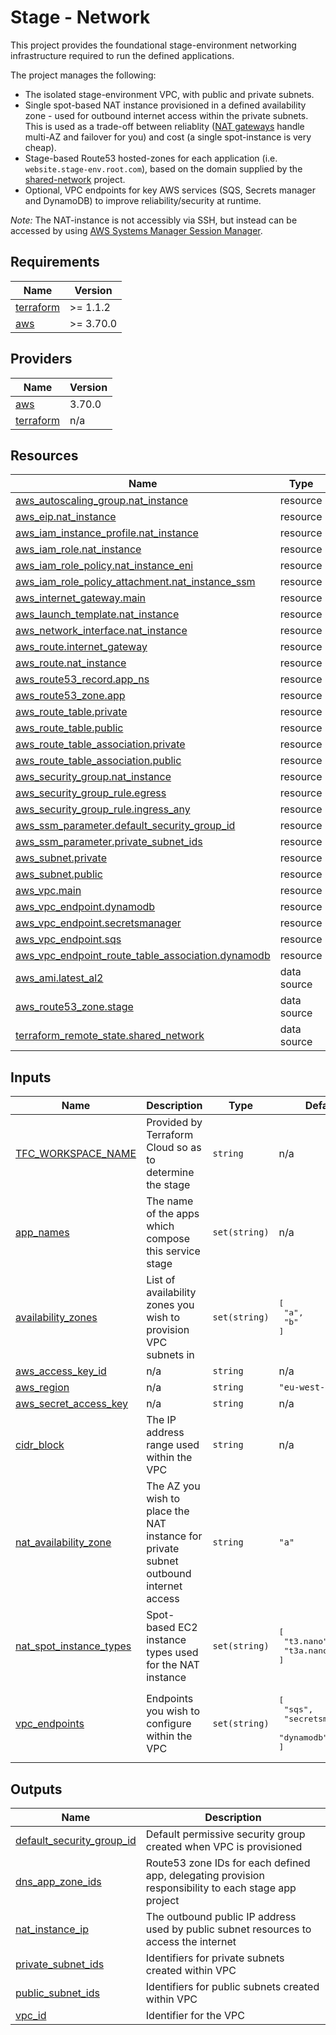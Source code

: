 # Stage - Network

This project provides the foundational stage-environment networking infrastructure required to run the defined applications.

The project manages the following:

- The isolated stage-environment VPC, with public and private subnets.
- Single spot-based NAT instance provisioned in a defined availability zone - used for outbound internet access within the private subnets.
  This is used as a trade-off between reliablity ([NAT gateways](https://docs.aws.amazon.com/vpc/latest/userguide/vpc-nat-gateway.html) handle multi-AZ and failover for you) and cost (a single spot-instance is very cheap).
- Stage-based Route53 hosted-zones for each application (i.e. `website.stage-env.root.com`), based on the domain supplied by the [shared-network](../../shared/network) project.
- Optional, VPC endpoints for key AWS services (SQS, Secrets manager and DynamoDB) to improve reliability/security at runtime.

_Note:_ The NAT-instance is not accessibly via SSH, but instead can be accessed by using [AWS Systems Manager Session Manager](https://docs.aws.amazon.com/systems-manager/latest/userguide/session-manager.html).

<!-- BEGIN_TF_DOCS -->
## Requirements

| Name | Version |
|------|---------|
| <a name="requirement_terraform"></a> [terraform](#requirement\_terraform) | >= 1.1.2 |
| <a name="requirement_aws"></a> [aws](#requirement\_aws) | >= 3.70.0 |

## Providers

| Name | Version |
|------|---------|
| <a name="provider_aws"></a> [aws](#provider\_aws) | 3.70.0 |
| <a name="provider_terraform"></a> [terraform](#provider\_terraform) | n/a |

## Resources

| Name | Type |
|------|------|
| [aws_autoscaling_group.nat_instance](https://registry.terraform.io/providers/hashicorp/aws/latest/docs/resources/autoscaling_group) | resource |
| [aws_eip.nat_instance](https://registry.terraform.io/providers/hashicorp/aws/latest/docs/resources/eip) | resource |
| [aws_iam_instance_profile.nat_instance](https://registry.terraform.io/providers/hashicorp/aws/latest/docs/resources/iam_instance_profile) | resource |
| [aws_iam_role.nat_instance](https://registry.terraform.io/providers/hashicorp/aws/latest/docs/resources/iam_role) | resource |
| [aws_iam_role_policy.nat_instance_eni](https://registry.terraform.io/providers/hashicorp/aws/latest/docs/resources/iam_role_policy) | resource |
| [aws_iam_role_policy_attachment.nat_instance_ssm](https://registry.terraform.io/providers/hashicorp/aws/latest/docs/resources/iam_role_policy_attachment) | resource |
| [aws_internet_gateway.main](https://registry.terraform.io/providers/hashicorp/aws/latest/docs/resources/internet_gateway) | resource |
| [aws_launch_template.nat_instance](https://registry.terraform.io/providers/hashicorp/aws/latest/docs/resources/launch_template) | resource |
| [aws_network_interface.nat_instance](https://registry.terraform.io/providers/hashicorp/aws/latest/docs/resources/network_interface) | resource |
| [aws_route.internet_gateway](https://registry.terraform.io/providers/hashicorp/aws/latest/docs/resources/route) | resource |
| [aws_route.nat_instance](https://registry.terraform.io/providers/hashicorp/aws/latest/docs/resources/route) | resource |
| [aws_route53_record.app_ns](https://registry.terraform.io/providers/hashicorp/aws/latest/docs/resources/route53_record) | resource |
| [aws_route53_zone.app](https://registry.terraform.io/providers/hashicorp/aws/latest/docs/resources/route53_zone) | resource |
| [aws_route_table.private](https://registry.terraform.io/providers/hashicorp/aws/latest/docs/resources/route_table) | resource |
| [aws_route_table.public](https://registry.terraform.io/providers/hashicorp/aws/latest/docs/resources/route_table) | resource |
| [aws_route_table_association.private](https://registry.terraform.io/providers/hashicorp/aws/latest/docs/resources/route_table_association) | resource |
| [aws_route_table_association.public](https://registry.terraform.io/providers/hashicorp/aws/latest/docs/resources/route_table_association) | resource |
| [aws_security_group.nat_instance](https://registry.terraform.io/providers/hashicorp/aws/latest/docs/resources/security_group) | resource |
| [aws_security_group_rule.egress](https://registry.terraform.io/providers/hashicorp/aws/latest/docs/resources/security_group_rule) | resource |
| [aws_security_group_rule.ingress_any](https://registry.terraform.io/providers/hashicorp/aws/latest/docs/resources/security_group_rule) | resource |
| [aws_ssm_parameter.default_security_group_id](https://registry.terraform.io/providers/hashicorp/aws/latest/docs/resources/ssm_parameter) | resource |
| [aws_ssm_parameter.private_subnet_ids](https://registry.terraform.io/providers/hashicorp/aws/latest/docs/resources/ssm_parameter) | resource |
| [aws_subnet.private](https://registry.terraform.io/providers/hashicorp/aws/latest/docs/resources/subnet) | resource |
| [aws_subnet.public](https://registry.terraform.io/providers/hashicorp/aws/latest/docs/resources/subnet) | resource |
| [aws_vpc.main](https://registry.terraform.io/providers/hashicorp/aws/latest/docs/resources/vpc) | resource |
| [aws_vpc_endpoint.dynamodb](https://registry.terraform.io/providers/hashicorp/aws/latest/docs/resources/vpc_endpoint) | resource |
| [aws_vpc_endpoint.secretsmanager](https://registry.terraform.io/providers/hashicorp/aws/latest/docs/resources/vpc_endpoint) | resource |
| [aws_vpc_endpoint.sqs](https://registry.terraform.io/providers/hashicorp/aws/latest/docs/resources/vpc_endpoint) | resource |
| [aws_vpc_endpoint_route_table_association.dynamodb](https://registry.terraform.io/providers/hashicorp/aws/latest/docs/resources/vpc_endpoint_route_table_association) | resource |
| [aws_ami.latest_al2](https://registry.terraform.io/providers/hashicorp/aws/latest/docs/data-sources/ami) | data source |
| [aws_route53_zone.stage](https://registry.terraform.io/providers/hashicorp/aws/latest/docs/data-sources/route53_zone) | data source |
| [terraform_remote_state.shared_network](https://registry.terraform.io/providers/hashicorp/terraform/latest/docs/data-sources/remote_state) | data source |

## Inputs

| Name | Description | Type | Default | Required |
|------|-------------|------|---------|:--------:|
| <a name="input_TFC_WORKSPACE_NAME"></a> [TFC\_WORKSPACE\_NAME](#input\_TFC\_WORKSPACE\_NAME) | Provided by Terraform Cloud so as to determine the stage | `string` | n/a | yes |
| <a name="input_app_names"></a> [app\_names](#input\_app\_names) | The name of the apps which compose this service stage | `set(string)` | n/a | yes |
| <a name="input_availability_zones"></a> [availability\_zones](#input\_availability\_zones) | List of availability zones you wish to provision VPC subnets in | `set(string)` | <pre>[<br>  "a",<br>  "b"<br>]</pre> | no |
| <a name="input_aws_access_key_id"></a> [aws\_access\_key\_id](#input\_aws\_access\_key\_id) | n/a | `string` | n/a | yes |
| <a name="input_aws_region"></a> [aws\_region](#input\_aws\_region) | n/a | `string` | `"eu-west-1"` | no |
| <a name="input_aws_secret_access_key"></a> [aws\_secret\_access\_key](#input\_aws\_secret\_access\_key) | n/a | `string` | n/a | yes |
| <a name="input_cidr_block"></a> [cidr\_block](#input\_cidr\_block) | The IP address range used within the VPC | `string` | n/a | yes |
| <a name="input_nat_availability_zone"></a> [nat\_availability\_zone](#input\_nat\_availability\_zone) | The AZ you wish to place the NAT instance for private subnet outbound internet access | `string` | `"a"` | no |
| <a name="input_nat_spot_instance_types"></a> [nat\_spot\_instance\_types](#input\_nat\_spot\_instance\_types) | Spot-based EC2 instance types used for the NAT instance | `set(string)` | <pre>[<br>  "t3.nano",<br>  "t3a.nano"<br>]</pre> | no |
| <a name="input_vpc_endpoints"></a> [vpc\_endpoints](#input\_vpc\_endpoints) | Endpoints you wish to configure within the VPC | `set(string)` | <pre>[<br>  "sqs",<br>  "secretsmanager",<br>  "dynamodb"<br>]</pre> | no |

## Outputs

| Name | Description |
|------|-------------|
| <a name="output_default_security_group_id"></a> [default\_security\_group\_id](#output\_default\_security\_group\_id) | Default permissive security group created when VPC is provisioned |
| <a name="output_dns_app_zone_ids"></a> [dns\_app\_zone\_ids](#output\_dns\_app\_zone\_ids) | Route53 zone IDs for each defined app, delegating provision responsibility to each stage app project |
| <a name="output_nat_instance_ip"></a> [nat\_instance\_ip](#output\_nat\_instance\_ip) | The outbound public IP address used by public subnet resources to access the internet |
| <a name="output_private_subnet_ids"></a> [private\_subnet\_ids](#output\_private\_subnet\_ids) | Identifiers for private subnets created within VPC |
| <a name="output_public_subnet_ids"></a> [public\_subnet\_ids](#output\_public\_subnet\_ids) | Identifiers for public subnets created within VPC |
| <a name="output_vpc_id"></a> [vpc\_id](#output\_vpc\_id) | Identifier for the VPC |
<!-- END_TF_DOCS -->
